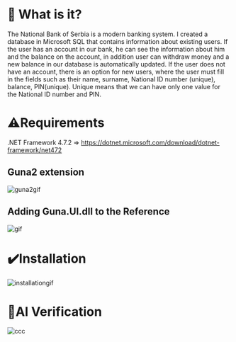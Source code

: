 # 📔 What is it?

The National Bank of Serbia is a modern banking system. I created a database in Microsoft SQL that contains information about existing users. If the user has an account 
in our bank, he can see the information about him and the balance on the account, in addition user can withdraw money and a new balance in our database is
automatically updated. If the user does not have an account, there is an option for new users, where the user must fill in the fields such as their name,
surname, National ID number (unique), balance, PIN(unique). Unique means that we can have only one value for the National ID number and PIN.

# ⚠️Requirements

.NET Framework 4.7.2 => https://dotnet.microsoft.com/download/dotnet-framework/net472
##   Guna2 extension

![guna2gif](https://user-images.githubusercontent.com/68865498/108201203-cb14e080-711f-11eb-8c09-64e721b78aa5.gif)

## Adding Guna.UI.dll to the Reference

![gif](https://user-images.githubusercontent.com/68865498/108197446-abc78480-711a-11eb-96f1-27da0f348ba0.gif)


# ✔️Installation

![installationgif](https://user-images.githubusercontent.com/68865498/108201673-71f97c80-7120-11eb-9902-a6b1cea9d558.gif)

# 🤖AI Verification

![ccc](https://user-images.githubusercontent.com/68865498/110180699-8f119900-7e0a-11eb-9ece-fd7938509f6d.gif)
